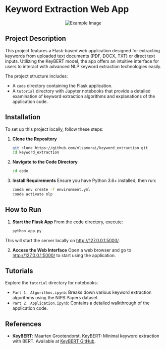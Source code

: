 # Keyword Extraction Web App 

<div align="center">
    <img src="images/example.png" alt="Example Image">
</div>

## Project Description
This project features a Flask-based web application designed for extracting keywords from uploaded text documents (PDF, DOCX, TXT) or direct text inputs. Utilizing the KeyBERT model, the app offers an intuitive interface for users to interact with advanced NLP keyword extraction technologies easily.

The project structure includes:
- A `code` directory containing the Flask application.
- A `tutorial` directory with Jupyter notebooks that provide a detailed examination of keyword extraction algorithms and explanations of the application code.

## Installation

To set up this project locally, follow these steps:

1. **Clone the Repository**
   ```bash
   git clone https://github.com/mlsamurai/keyword_extraction.git
   cd keyword_extraction

2. **Navigate to the Code Directory**
   ```bash
   cd code

3. **Install Requirements**
    Ensure you have Python 3.6+ installed, then run:
    ```bash
    conda env create -f environment.yml
    conda activate nlp

## How to Run

1. **Start the Flask App**
   From the code directory, execute:
   ```bash
   python app.py
   ``` 

This will start the server locally on http://127.0.0.1:5000/.

2. **Access the Web Interface**
   Open a web browser and go to http://127.0.0.1:5000/ to start using the application.

## Tutorials

Explore the `tutorial` directory for notebooks:

- `Part 1. Algorithms.ipynb`: Breaks down various keyword extraction algorithms using the NIPS Papers dataset.
- `Part 2. Application.ipynb`: Contains a detailed walkthrough of the application code.

## References

- **KeyBERT**: Maarten Grootendorst. KeyBERT: Minimal keyword extraction with BERT. Available at [KeyBERT GitHub](https://maartengr.github.io/KeyBERT/).
